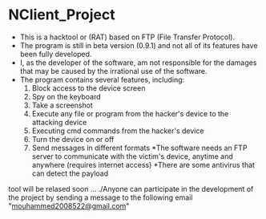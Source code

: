 # NClient_Project
- This is a hacktool or (RAT) based on FTP (File Transfer Protocol).
- The program is still in beta version (0.9.1) and not all of its features have been fully developed.
- I, as the developer of the software, am not responsible for the damages that may be caused by the irrational use of the software.
- The program contains several features, including:
  1. Block access to the device screen
  2. Spy on the keyboard
  3. Take a screenshot
  4. Execute any file or program from the hacker's device to the attacking device
  5. Executing cmd commands from the hacker's device
  6. Turn the device on or off
  7. Send messages in different formats
*The software needs an FTP server to communicate with the victim's device, anytime and anywhere (requires internet access)
*There are some antivirus that can detect the payload

tool will be relased soon ...
./Anyone can participate in the development of the project by sending a message to the following email "mouhammed2008522@gmail.com"
